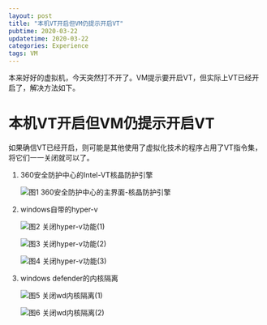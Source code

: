 ```yaml
---
layout: post
title: "本机VT开启但VM仍提示开启VT"
pubtime: 2020-03-22
updatetime: 2020-03-22
categories: Experience
tags: VM
---
```


本来好好的虚拟机，今天突然打不开了。VM提示要开启VT，但实际上VT已经开启了，解决方法如下。

# 本机VT开启但VM仍提示开启VT

如果确信VT已经开启，则可能是其他使用了虚拟化技术的程序占用了VT指令集，将它们一一关闭就可以了。

1. 360安全防护中心的Intel-VT核晶防护引擎

   ![图1 360安全防护中心的主界面-核晶防护引擎](https://chrishuppor.github.io/image/Snipaste_2020-03-22_22-31-07.png)

2. windows自带的hyper-v

   ![图2 关闭hyper-v功能(1)](https://chrishuppor.github.io/image/Snipaste_2020-03-22_22-27-26.png)

   ![图3 关闭hyper-v功能(2)](https://chrishuppor.github.io/image/Snipaste_2020-03-22_22-27-50.png)

   ![图4 关闭hyper-v功能(3)](https://chrishuppor.github.io/image/Snipaste_2020-03-22_22-29-57.png)

3. windows defender的内核隔离

   ![图5 关闭wd内核隔离(1)](https://chrishuppor.github.io/image/Snipaste_2020-03-22_22-26-10.png)

   ![图6 关闭wd内核隔离(2)](https://chrishuppor.github.io/image/Snipaste_2020-03-22_22-26-43.png)